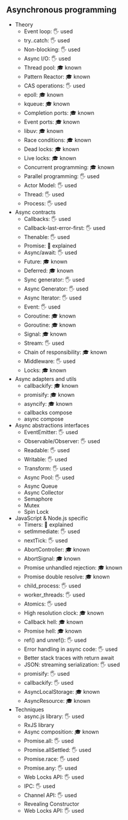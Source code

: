 ## Asynchronous programming

- Theory
  - Event loop: 🖐️ used
  - try..catch: 🖐️ used
  - Non-blocking: 🖐️ used
  - Async I/O: 🖐️ used
  - Thread pool: 🎓 known
  - Pattern Reactor: 🎓 known
  - CAS operations: 🖐️ used
  - epoll: 🎓 known
  - kqueue: 🎓 known
  - Completion ports: 🎓 known
  - Event ports: 🎓 known
  - libuv: 🎓 known
  - Race conditions: 🎓 known
  - Dead locks: 🎓 known
  - Live locks: 🎓 known
  - Concurrent programming: 🎓 known
  - Parallel programming: 🖐️ used
  - Actor Model: 🖐️ used
  - Thread: 🖐️ used
  - Process: 🖐️ used
- Async contracts
  - Callbacks: 🖐️ used
  - Callback-last-error-first: 🖐️ used
  - Thenable: 🖐️ used
  - Promise: 🙋 explained
  - Async/await: 🖐️ used
  - Future: 🎓 known
  - Deferred: 🎓 known
  - Sync generator: 🖐️ used
  - Async Generator: 🖐️ used
  - Async Iterator: 🖐️ used
  - Event: 🖐️ used
  - Coroutine: 🎓 known
  - Goroutine: 🎓 known
  - Signal: 🎓 known
  - Stream: 🖐️ used
  - Chain of responsibility: 🎓 known
  - Middleware: 🖐️ used
  - Locks: 🎓 known
- Async adapters and utils
  - callbackify: 🎓 known
  - promisify: 🎓 known
  - asyncify: 🎓 known
  - callbacks compose
  - async compose
- Async abstractions interfaces
  - EventEmitter: 🖐️ used
  - Observable/Observer: 🖐️ used
  - Readable: 🖐️ used
  - Writable: 🖐️ used
  - Transform: 🖐️ used
  - Async Pool: 🖐️ used
  - Async Queue
  - Async Collector
  - Semaphore
  - Mutex
  - Spin Lock
- JavaScript & Node.js specific
  - Timers: 🙋 explained
  - setImmediate: 🖐️ used
  - nextTick: 🖐️ used
  - AbortController: 🎓 known
  - AbortSignal: 🎓 known
  - Promise unhandled rejection: 🎓 known
  - Promise double resolve: 🎓 known
  - child_process: 🖐️ used
  - worker_threads: 🖐️ used
  - Atomics: 🖐️ used
  - High resolution clock: 🎓 known
  - Callback hell: 🎓 known
  - Promise hell: 🎓 known
  - ref() and unref(): 🖐️ used
  - Error handling in async code: 🖐️ used
  - Better stack traces with return await
  - JSON: streaming serialization: 🖐️ used
  - promisify: 🖐️ used
  - callbackify: 🖐️ used
  - AsyncLocalStorage: 🎓 known
  - AsyncResource: 🎓 known
- Techniques
  - async.js library: 🖐️ used
  - RxJS library
  - Async composition: 🎓 known
  - Promise.all: 🖐️ used
  - Promise.allSettled: 🖐️ used
  - Promise.race: 🖐️ used
  - Promise.any: 🖐️ used
  - Web Locks API: 🖐️ used
  - IPC: 🖐️ used
  - Channel API: 🖐️ used
  - Revealing Constructor
  - Web Locks API: 🖐️ used
